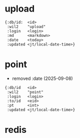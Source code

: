 # upload

```
{:db/id:  <id>
 :wil2    "upload"
 :login   <login>
 :md      <markdown>
 :date    <today>
 :updated <jt/local-date-time>}
```

# point

* removed :date (2025-09-08)

```
{:db/id   <id>
 :wil2    "point"
 :login   <login>
 :to/id   <eid>
 :pt      <int>
 :updated <jt/local-date-time>}
```

# redis

